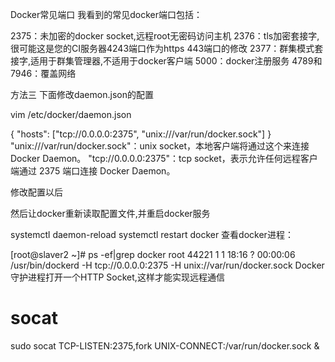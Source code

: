 Docker常见端口
我看到的常见docker端口包括：

2375：未加密的docker socket,远程root无密码访问主机
2376：tls加密套接字,很可能这是您的CI服务器4243端口作为https 443端口的修改
2377：群集模式套接字,适用于群集管理器,不适用于docker客户端
5000：docker注册服务
4789和7946：覆盖网络

方法三
下面修改daemon.json的配置

vim /etc/docker/daemon.json

{
"hosts": ["tcp://0.0.0.0:2375", "unix:///var/run/docker.sock"]
}
"unix:///var/run/docker.sock"：unix socket，本地客户端将通过这个来连接 Docker Daemon。
"tcp://0.0.0.0:2375"：tcp socket，表示允许任何远程客户端通过 2375 端口连接 Docker Daemon。

修改配置以后

然后让docker重新读取配置文件,并重启docker服务

systemctl daemon-reload
systemctl restart docker
查看docker进程：

[root@slaver2 ~]# ps -ef|grep docker
root      44221      1  1 18:16 ?        00:00:06 /usr/bin/dockerd -H tcp://0.0.0.0:2375 -H unix://var/run/docker.sock
Docker守护进程打开一个HTTP Socket,这样才能实现远程通信

# socat
sudo socat TCP-LISTEN:2375,fork UNIX-CONNECT:/var/run/docker.sock &